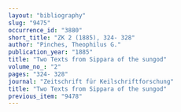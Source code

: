 ```yaml
---
layout: "bibliography"
slug: "9475"
occurrence_id: "3880"
short_title: "ZK 2 (1885), 324- 328"
author: "Pinches, Theophilus G."
publication_year: "1885"
title: "Two Texts from Sippara of the sungod"
volume_no_: "2"
pages: "324- 328"
journal: "Zeitschrift für Keilschriftforschung"
title: "Two Texts from Sippara of the sungod"
previous_item: "9478"
---
```

